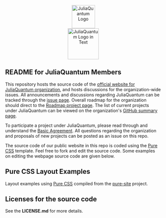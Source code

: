 <a name="logo"/>
<div align="center">
<a href="http://juliaquantum.github.io/" target="_blank">
<img src="http://juliaquantum.github.io/images/JuliaQuantum_logo_250x142.png" alt="JuliaQuantum Logo" height="75"></img>
</a>
</div>

<a name="Textlogo"/>
<div align="center">
<a href="http://juliaquantum.github.io/" target="_blank">
<img src="http://juliaquantum.github.io/images/JuliaQuantum.png" alt="JuliaQuantum Logo in Text" height="100"></img>
</a>
</div>

## README for JuliaQuantum Members


This repository hosts the source code of the [official website for JuliaQuantum organization](http://juliaquantum.github.io/), and hosts discussions for the organization-wide issues. All announcements and discussions regarding JuliaQuantum can be tracked through the [issue page](https://github.com/JuliaQuantum/JuliaQuantum.github.io/issues). Overall roadmap for the organization should direct to the [Roadmap project page](https://github.com/JuliaQuantum/Roadmap). The list of current projects under JuliaQuantum can be viewed on the organization's [GitHub summary page](https://github.com/JuliaQuantum).

To participate a project under JuliaQuantum, please read through and understand the [Basic Agreement](https://github.com/JuliaQuantum/JuliaQuantum.github.io/issues/3).
All questions regarding the organization and proposals of new projects can be posted as an issue on this repo.  


The source code of our public website in this repo is coded using the [Pure CSS](http://purecss.io/) template. Feel free to fork and edit the source code. Some examples on editing the webpage source code are given below.



## Pure CSS Layout Examples


Layout examples using [Pure CSS][pure] compiled from the [pure-site][] project.

[pure]: http://purecss.io/
[pure-site]: https://github.com/yui/pure-site


## Licenses for the source code

See the **LICENSE.md** for more details.
